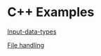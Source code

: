 # C++ Examples 



[Input-data-types](https://github.com/NicJC/Input-data-types/blob/master/Input/Input.cpp)

[File handling](https://github.com/NicJC/File_handling/blob/master/File_handling/File_handling.cpp)

